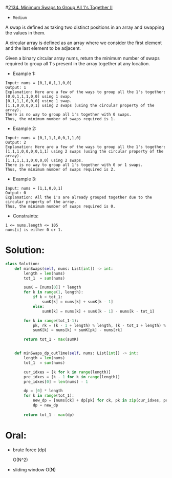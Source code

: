 #[2134. Minimum Swaps to Group All 1's Together II](https://leetcode.com/problems/minimum-swaps-to-group-all-1s-together-ii/description/)
+ `Medium`

A swap is defined as taking two distinct positions in an array and swapping the values in them.

A circular array is defined as an array where we consider the first element and the last element to be adjacent.

Given a binary circular array nums, return the minimum number of swaps required to group all 1's present in the array together at any location.

 
+ Example 1:

```
Input: nums = [0,1,0,1,1,0,0]
Output: 1
Explanation: Here are a few of the ways to group all the 1's together:
[0,0,1,1,1,0,0] using 1 swap.
[0,1,1,1,0,0,0] using 1 swap.
[1,1,0,0,0,0,1] using 2 swaps (using the circular property of the array).
There is no way to group all 1's together with 0 swaps.
Thus, the minimum number of swaps required is 1.
```

+ Example 2:

```
Input: nums = [0,1,1,1,0,0,1,1,0]
Output: 2
Explanation: Here are a few of the ways to group all the 1's together:
[1,1,1,0,0,0,0,1,1] using 2 swaps (using the circular property of the array).
[1,1,1,1,1,0,0,0,0] using 2 swaps.
There is no way to group all 1's together with 0 or 1 swaps.
Thus, the minimum number of swaps required is 2.
```

+ Example 3:

```
Input: nums = [1,1,0,0,1]
Output: 0
Explanation: All the 1's are already grouped together due to the circular property of the array.
Thus, the minimum number of swaps required is 0.
```
 

+ Constraints:

```
1 <= nums.length <= 105
nums[i] is either 0 or 1.
```

# Solution:
```python {.line-numbers}
class Solution:
    def minSwaps(self, nums: List[int]) -> int:
        length = len(nums)
        tot_1  = sum(nums)

        sumK = [nums[0]] * length
        for k in range(1, length):
            if k < tot_1:
                sumK[k] = nums[k] + sumK[k - 1]
            else:
                sumK[k] = nums[k] + sumK[k - 1] - nums[k - tot_1]

        for k in range(tot_1-1):
            pk, rk = (k - 1 + length) % length, (k - tot_1 + length) % length
            sumK[k] = nums[k] + sumK[pk] - nums[rk]

        return tot_1 - max(sumK)


    def minSwaps_dp_outTime(self, nums: List[int]) -> int:
        length = len(nums)
        tot_1  = sum(nums)

        cur_idxes = [k for k in range(length)]
        pre_idxes = [k - 1 for k in range(length)]
        pre_idxes[0] = len(nums) - 1

        dp = [0] * length
        for k in range(tot_1):
            new_dp = [nums[ck] + dp[pk] for ck, pk in zip(cur_idxes, pre_idxes)]
            dp = new_dp
        
        return tot_1 - max(dp)
```

# Oral:

+ brute force (dp)

    O(N^2)

+ sliding window
    O(N)
